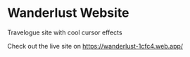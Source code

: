 # Wanderlust Website

Travelogue site with cool cursor effects

Check out the live site on https://wanderlust-1cfc4.web.app/
